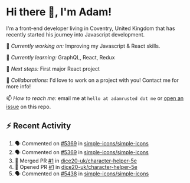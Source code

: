 # Hi there 👋, I'm Adam!

I'm a front-end developer living in Coventry, United Kingdom that has recently started his journey into Javascript development.

🔨 *Currently working on:* Improving my Javascript & React skills.

🌱 *Currently learning:* GraphQL, React, Redux

🎯 *Next steps:* First major React project

🤝 *Collaborations:* I'd love to work on a project with you! Contact me for more info!

📫 *How to reach me:* email me at `hello at adamrusted dot me` or [open an issue](https://github.com/adamrusted/adamrusted/issues/new) on this repo.

## :zap: Recent Activity
<!--START_SECTION:activity-->
1. 🗣 Commented on [#5369](https://github.com/simple-icons/simple-icons/issues/5369) in [simple-icons/simple-icons](https://github.com/simple-icons/simple-icons)
2. 🗣 Commented on [#5369](https://github.com/simple-icons/simple-icons/issues/5369) in [simple-icons/simple-icons](https://github.com/simple-icons/simple-icons)
3. 🎉 Merged PR [#1](https://github.com/dice20-uk/character-helper-5e/pull/1) in [dice20-uk/character-helper-5e](https://github.com/dice20-uk/character-helper-5e)
4. 💪 Opened PR [#1](https://github.com/dice20-uk/character-helper-5e/pull/1) in [dice20-uk/character-helper-5e](https://github.com/dice20-uk/character-helper-5e)
5. 🗣 Commented on [#5438](https://github.com/simple-icons/simple-icons/issues/5438) in [simple-icons/simple-icons](https://github.com/simple-icons/simple-icons)
<!--END_SECTION:activity-->
